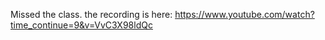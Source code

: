 Missed the class. the recording is here:
https://www.youtube.com/watch?time_continue=9&v=VvC3X98ldQc

